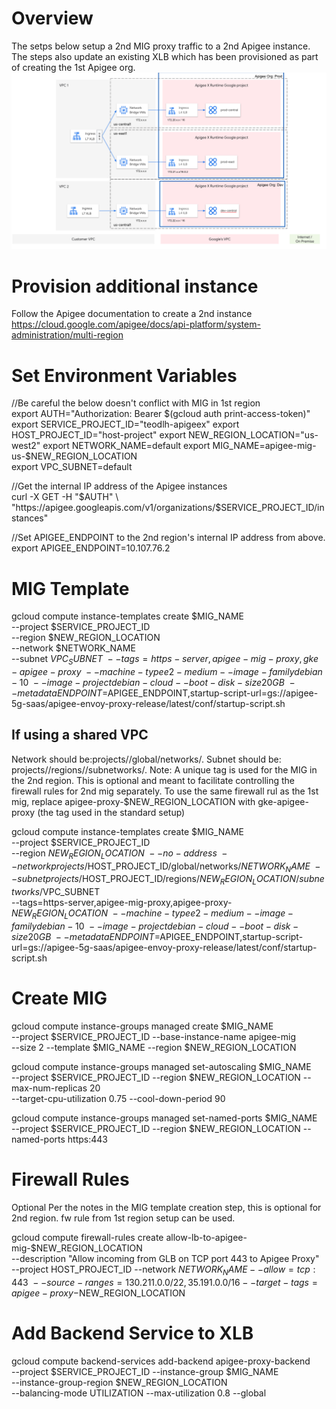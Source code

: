 # Overview
The setps below setup a 2nd MIG proxy traffic to a 2nd Apigee instance. The steps also update an existing XLB which has been provisioned as part of creating the 1st Apigee org. 
![Multi Region Architecture](./assets/multi-region-diagram.png)

# Provision additional instance
Follow the Apigee documentation to create a 2nd instance
https://cloud.google.com/apigee/docs/api-platform/system-administration/multi-region

# Set Environment Variables

//Be careful the below doesn't conflict with MIG in 1st region  
export AUTH="Authorization: Bearer $(gcloud auth print-access-token)"  
export SERVICE_PROJECT_ID="teodlh-apigeex"  
export HOST_PROJECT_ID="host-project"  
export NEW_REGION_LOCATION="us-west2"  
export NETWORK_NAME=default  
export MIG_NAME=apigee-mig-us-$NEW_REGION_LOCATION  
export VPC_SUBNET=default  


//Get the internal IP address of the Apigee instances  
curl -X GET -H "$AUTH" \
  "https://apigee.googleapis.com/v1/organizations/$SERVICE_PROJECT_ID/instances"

//Set APIGEE_ENDPOINT to the 2nd region's internal IP address from above.  
export APIGEE_ENDPOINT=10.107.76.2

# MIG Template

gcloud compute instance-templates create $MIG_NAME \
  --project $SERVICE_PROJECT_ID \
  --region $NEW_REGION_LOCATION \
  --network $NETWORK_NAME \
  --subnet $VPC_SUBNET \
  --tags=https-server,apigee-mig-proxy,gke-apigee-proxy \
  --machine-type e2-medium --image-family debian-10 \
  --image-project debian-cloud --boot-disk-size 20GB \
  --metadata ENDPOINT=$APIGEE_ENDPOINT,startup-script-url=gs://apigee-5g-saas/apigee-envoy-proxy-release/latest/conf/startup-script.sh

## If using a shared VPC  
Network should be:projects/<your Apigee Host Project>/global/networks/<your-shared-vpc>. 
Subnet should be: projects/<your Apigee Host Project>/regions/<your-gcp-region>/subnetworks/<your-shared-subnet>. 
Note: A unique tag is used for the MIG in the 2nd region. This is optional and meant to facilitate controlling the firewall rules for 2nd mig separately. To use the same firewall rul as the 1st mig, replace apigee-proxy-$NEW_REGION_LOCATION with gke-apigee-proxy (the tag used in the standard setup)
  
gcloud compute instance-templates create $MIG_NAME \
  --project $SERVICE_PROJECT_ID \
  --region $NEW_REGION_LOCATION \
  --no-address \
  --network projects/$HOST_PROJECT_ID/global/networks/$NETWORK_NAME \
  --subnet projects/$HOST_PROJECT_ID/regions/$NEW_REGION_LOCATION/subnetworks/$VPC_SUBNET \
  --tags=https-server,apigee-mig-proxy,apigee-proxy-$NEW_REGION_LOCATION \
  --machine-type e2-medium --image-family debian-10 \
  --image-project debian-cloud --boot-disk-size 20GB \
  --metadata ENDPOINT=$APIGEE_ENDPOINT,startup-script-url=gs://apigee-5g-saas/apigee-envoy-proxy-release/latest/conf/startup-script.sh


# Create MIG
  
gcloud compute instance-groups managed create $MIG_NAME \
  --project $SERVICE_PROJECT_ID --base-instance-name apigee-mig \
  --size 2 --template $MIG_NAME --region $NEW_REGION_LOCATION

gcloud compute instance-groups managed set-autoscaling $MIG_NAME \
  --project $SERVICE_PROJECT_ID --region $NEW_REGION_LOCATION --max-num-replicas 20 \
  --target-cpu-utilization 0.75 --cool-down-period 90

gcloud compute instance-groups managed set-named-ports $MIG_NAME \
  --project $SERVICE_PROJECT_ID --region $NEW_REGION_LOCATION --named-ports https:443

# Firewall Rules
Optional Per the notes in the MIG template creation step, this is optional for 2nd region. fw rule from 1st region setup can be used.
  
gcloud compute firewall-rules create allow-lb-to-apigee-mig-$NEW_REGION_LOCATION \
  --description "Allow incoming from GLB on TCP port 443 to Apigee Proxy" \
  --project HOST_PROJECT_ID --network $NETWORK_NAME --allow=tcp:443 \
  --source-ranges=130.211.0.0/22,35.191.0.0/16 --target-tags=apigee-proxy-$NEW_REGION_LOCATION

# Add Backend Service to XLB
gcloud compute backend-services add-backend apigee-proxy-backend \
  --project $SERVICE_PROJECT_ID --instance-group $MIG_NAME \
  --instance-group-region $NEW_REGION_LOCATION \
  --balancing-mode UTILIZATION --max-utilization 0.8 --global
